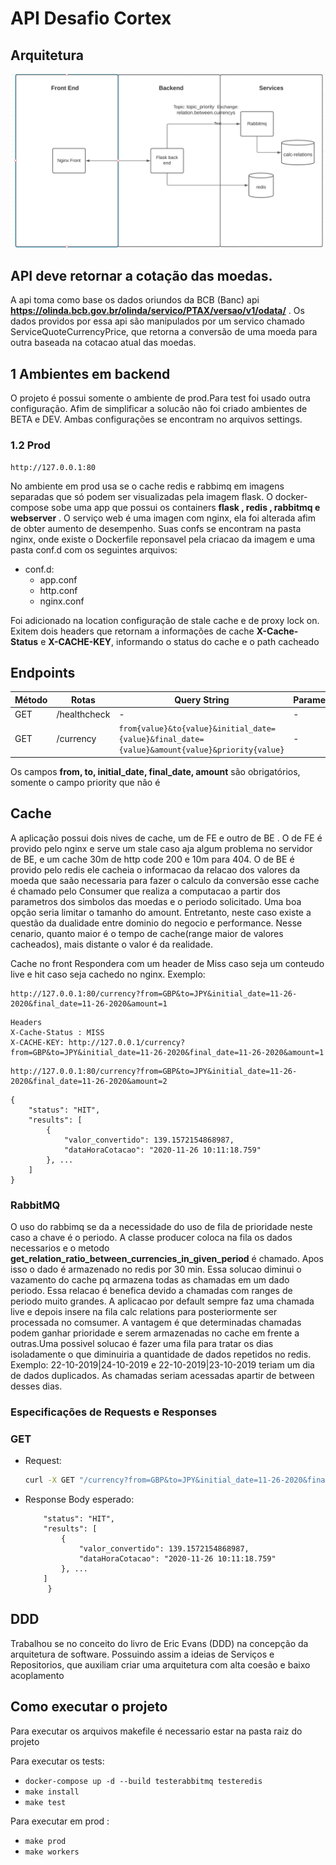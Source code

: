 # API Desafio Cortex

## Arquitetura

![alt text](arquitetura.png)

## API deve retornar a cotação das moedas.
A api toma como base os dados oriundos da BCB (Banc) api **https://olinda.bcb.gov.br/olinda/servico/PTAX/versao/v1/odata/** . Os dados providos por essa api são manipulados por um servico chamado ServiceQuoteCurrencyPrice, que retorna a conversão de uma moeda para outra baseada na cotacao atual das moedas.

## 1 Ambientes em backend

O projeto é possui somente o ambiente de prod.Para test foi usado outra configuração. Afim de simplificar a solucão não foi criado ambientes de BETA e DEV. Ambas configurações se encontram no arquivos settings. 


### 1.2 Prod

```
http://127.0.0.1:80
````
No ambiente em prod usa se o cache redis e rabbimq em imagens separadas que só podem ser visualizadas pela imagem flask. O docker-compose sobe uma app que possui os containers **flask , redis , rabbitmq e webserver** . O serviço web  é uma imagen com nginx, ela foi alterada afim de obter aumento de desempenho. Suas confs se encontram na pasta nginx, onde existe o Dockerfile reponsavel pela criacao da imagem e uma pasta conf.d com os seguintes arquivos:

- conf.d:
   - app.conf
   - http.conf
   - nginx.conf

Foi adicionado na location configuração de stale cache e de proxy lock on. Exitem dois headers que retornam a informações de cache  **X-Cache-Status** e **X-CACHE-KEY**, informando o status do cache e o path cacheado

## Endpoints

|Método|Rotas |Query String | Parametros | Body
|------|------------|-----------------------|-----------|-------|
|GET |/healthcheck|- |-| -|
|GET |/currency |`from{value}&to{value}&initial_date={value}&final_date={value}&amount{value}&priority{value}`|-|-|

Os campos  **from, to, initial_date, final_date, amount** são obrigatórios, somente o campo priority que não é 

## Cache 

A aplicação possui dois nives de cache, um de FE e outro de BE . O de FE é provido pelo nginx e serve um stale caso aja algum problema no servidor de BE, e um cache 30m de http code 200 e 10m para 404. O de BE é provido pelo redis ele cacheia o informacao da relacao dos valores da moeda que saão necessaria para fazer o calculo da conversão esse cache é chamado pelo Consumer que realiza a computacao a partir dos parametros dos simbolos das moedas e o periodo solicitado. Uma boa opção seria limitar o tamanho do amount. Entretanto, neste caso existe a questão da dualidade entre dominio do negocio e performance. Nesse cenario, quanto maior é o tempo de cache(range maior de valores cacheados), mais distante o valor é da realidade.

Cache no front Respondera com um header de Miss caso seja um conteudo live e hit caso seja cachedo no nginx. Exemplo:
```
http://127.0.0.1:80/currency?from=GBP&to=JPY&initial_date=11-26-2020&final_date=11-26-2020&amount=1 
```

``` 
Headers 
X-Cache-Status : MISS
X-CACHE-KEY: http://127.0.0.1/currency?from=GBP&to=JPY&initial_date=11-26-2020&final_date=11-26-2020&amount=1
```

```
http://127.0.0.1:80/currency?from=GBP&to=JPY&initial_date=11-26-2020&final_date=11-26-2020&amount=2
```

``` 
{
    "status": "HIT",
    "results": [
        {
            "valor_convertido": 139.1572154868987,
            "dataHoraCotacao": "2020-11-26 10:11:18.759"
        }, ...
    ]
} 
```

### RabbitMQ 

O uso do rabbimq se da a necessidade do uso de fila de prioridade neste caso a chave é o periodo. A classe producer coloca na fila os dados necessarios e o metodo **get_relation_ratio_between_currencies_in_given_period** é chamado. Apos isso o dado é armazenado no redis por 30 min. Essa solucao diminui o vazamento do cache pq armazena todas as chamadas em um dado periodo. Essa relacao é benefica devido a chamadas com ranges de periodo muito grandes. A aplicacao por default sempre faz uma chamada live e depois insere na fila calc relations para posteriormente ser processada no comsumer. A vantagem é que determinadas chamadas podem ganhar prioridade e serem armazenadas no cache em frente a outras.Uma possivel solucao é fazer uma fila para tratar os dias isoladamente o que diminuiria a quantidade de dados repetidos no redis. Exemplo: 22-10-2019|24-10-2019 e 22-10-2019|23-10-2019 teriam um dia de dados duplicados. As chamadas seriam acessadas apartir de between desses dias.

### Especificações de Requests e Responses

   ### GET
  - Request:

    ```bash
    curl -X GET "/currency?from=GBP&to=JPY&initial_date=11-26-2020&final_date=11-26-2020&amount=2"  ou priority(query string opcional)
    ```

  - Response Body esperado:
    ``` {
        "status": "HIT",
        "results": [
            {
                "valor_convertido": 139.1572154868987,
                "dataHoraCotacao": "2020-11-26 10:11:18.759"
            }, ...
        ]
         } 
    ```
## DDD

Trabalhou se no conceito do livro de Eric Evans (DDD) na concepção da arquitetura de software. Possuindo assim a ideias de Serviços e Repositorios, que auxiliam criar uma arquitetura com alta coesão e baixo acoplamento

## Como executar o projeto
Para executar os arquivos makefile é necessario estar na pasta raiz do projeto

Para executar os tests:
 - ```docker-compose up -d --build testerabbitmq testeredis ```
 - ``` make install ```
 - ``` make test ```

Para executar em prod :
 - ```make prod```
 - ```make workers```
